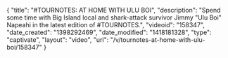 {
    "title": "#TOURNOTES: AT HOME WITH ULU BOI",
    "description": "Spend some time with Big Island local and shark-attack survivor Jimmy \"Ulu Boi\" Napeahi in the latest edition of #TOURNOTES.",
    "videoid": "158347",
    "date_created": "1398292469",
    "date_modified": "1418181328",
    "type": "captivate",
    "layout": "video",
    "url": "\/v\/tournotes-at-home-with-ulu-boi\/158347"
}